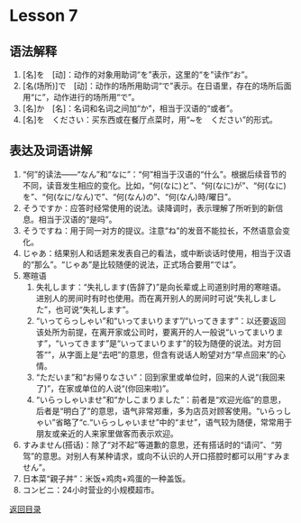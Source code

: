 # Lesson 7
## 语法解释
1. [名]を　[动]：动作的对象用助词“を”表示，这里的“を”读作“お”。
2. [名(场所)]で　[动]：动作的场所用助词“で”表示。在日语里，存在的场所后面用“に”，动作进行的场所用“で”。
3. [名]か　[名]：名词和名词之间加“か”，相当于汉语的“或者”。
4. [名]を　ください：买东西或在餐厅点菜时，用“~を　ください”的形式。

## 表达及词语讲解
1. “何”的读法——“なん”和“なに”：“何”相当于汉语的“什么”。根据后续音节的不同，读音发生相应的变化。比如，“何(なに)と”、“何(なに)が”、“何(なに)を”、“何(なに/なん)で”、“何(なん)の”、“何(なん)時/曜日”。
2. そうですか：应答时经常使用的说法。读降调时，表示理解了所听到的新信息。相当于汉语的“是吗”。
3. そうですね：用于同一对方的提议。注意“ね”的发音不能拉长，不然语意会变化。
4. じゃあ：结果别人和话题来发表自己的看法，或中断谈话时使用，相当于汉语的“那么”。“じゃあ”是比较随便的说法，正式场合要用“では”。
5. 寒暄语
	1. 失礼します：“失礼します(告辞了)”是向长辈或上司道别时用的寒暄语。进别人的房间时有时也使用。而在离开别人的房间时可说“失礼しました”，也可说“失礼します”。
	2. “いってらっしゃい”和“いってまいります”/“いってきます”：以还要返回该处所为前提，在离开家或公司时，要离开的人一般说“いってまいります”，“いってきます”是“いってまいります”的较为随便的说法。对方回答“”，从字面上是“去吧”的意思，但含有说话人盼望对方“早点回来”的心情。
	3. “ただいま”和“お帰りなさい”：回到家里或单位时，回来的人说“(我回来了)”，在家或单位的人说“(你回来啦)”。
	4. “いらっしゃいませ”和“かしこまりました”：前者是“欢迎光临”的意思，后者是“明白了”的意思，语气非常郑重，多为店员对顾客使用。“いらっしゃい”省略了“c.“いらっしゃいませ”中的“ませ”，语气较为随便，常常用于朋友或亲近的人来家里做客而表示欢迎。
6. すみません(搭话)：除了“对不起”等道歉的意思，还有搭话时的“请问”、“劳驾”的意思。对别人有某种请求，或向不认识的人开口搭腔时都可以用“すみません”。
7. 日本菜“親子丼”：米饭+鸡肉+鸡蛋的一种盖饭。
8. コンビニ：24小时营业的小规模超市。

[返回目录](../../../../)
